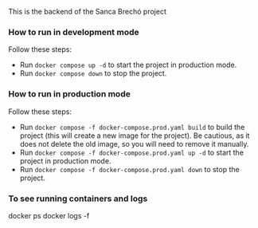 This is the backend of the Sanca Brechó project

### How to run in development mode

Follow these steps:
- Run `docker compose up -d` to start the project in production mode.
- Run `docker compose down` to stop the project.

### How to run in production mode

Follow these steps:
- Run `docker compose -f docker-compose.prod.yaml build` to build the project (this will create a new image for the project). Be cautious, as it does not delete the old image, so you will need to remove it manually.
- Run `docker compose -f docker-compose.prod.yaml up -d` to start the project in production mode.
- Run `docker compose -f docker-compose.prod.yaml down` to stop the project.

### To see running containers and logs

docker ps
docker logs -f <CONTAINER ID>